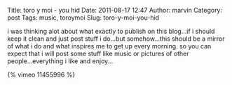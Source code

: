Title: toro y moi - you hid
Date: 2011-08-17 12:47
Author: marvin
Category: post
Tags: music, toroymoi
Slug: toro-y-moi-you-hid

i was thinking alot about what exactly to publish on this blog...if i
should keep it clean and just post stuff i do...but somehow...this
should be a mirror of what i do and what inspires me to get up every
morning. so you can expect that i will post some stuff like music or
pictures of other people...everything i like and enjoy...

{% vimeo 11455996 %}

